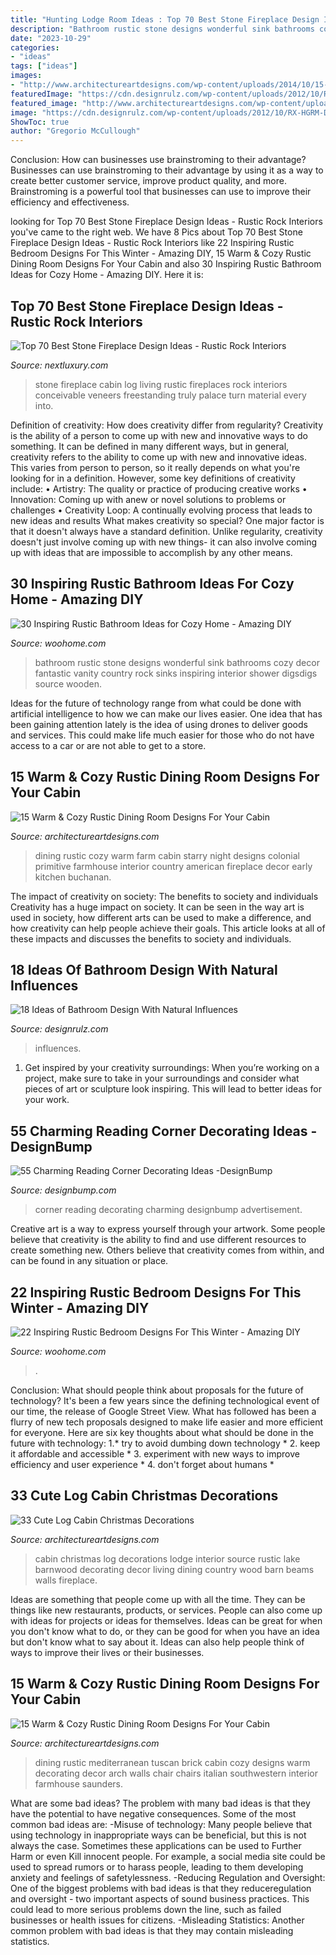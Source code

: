 ```yaml
---
title: "Hunting Lodge Room Ideas : Top 70 Best Stone Fireplace Design Ideas"
description: "Bathroom rustic stone designs wonderful sink bathrooms cozy decor fantastic vanity country rock sinks inspiring interior shower digsdigs source wooden"
date: "2023-10-29"
categories:
- "ideas"
tags: ["ideas"]
images:
- "http://www.architectureartdesigns.com/wp-content/uploads/2014/10/15-Warm-Cozy-Rustic-Dining-Room-Designs-For-Your-Cabin-14-630x971.jpg"
featuredImage: "https://cdn.designrulz.com/wp-content/uploads/2012/10/RX-HGRM-DL_bamboo-wall-bath_s3x4_lg.jpg"
featured_image: "http://www.architectureartdesigns.com/wp-content/uploads/2014/10/15-Warm-Cozy-Rustic-Dining-Room-Designs-For-Your-Cabin-14-630x971.jpg"
image: "https://cdn.designrulz.com/wp-content/uploads/2012/10/RX-HGRM-DL_bamboo-wall-bath_s3x4_lg.jpg"
ShowToc: true
author: "Gregorio McCullough"
---
```



Conclusion: How can businesses use brainstroming to their advantage?
Businesses can use brainstroming to their advantage by using it as a way to create better customer service, improve product quality, and more. Brainstroming is a powerful tool that businesses can use to improve their efficiency and effectiveness.

	

		
looking for Top 70 Best Stone Fireplace Design Ideas - Rustic Rock Interiors you've came to the right web. We have 8 Pics about Top 70 Best Stone Fireplace Design Ideas - Rustic Rock Interiors like 22 Inspiring Rustic Bedroom Designs For This Winter - Amazing DIY, 15 Warm &amp; Cozy Rustic Dining Room Designs For Your Cabin and also 30 Inspiring Rustic Bathroom Ideas for Cozy Home - Amazing DIY. Here it is:
		
    
## Top 70 Best Stone Fireplace Design Ideas - Rustic Rock Interiors

<img loading=lazy src="http://nextluxury.com/wp-content/uploads/living-room-log-cabin-stone-fireplace-design-inspiration.jpg" onerror="this.onerror=null;this.src='https://tse2.mm.bing.net/th?id=OIP.dBKdjFQwGjorpL7ZLPsQewHaJ3&amp;pid=15.1';" alt="Top 70 Best Stone Fireplace Design Ideas - Rustic Rock Interiors">

_Source: nextluxury.com_

>stone fireplace cabin log living rustic fireplaces rock interiors conceivable veneers freestanding truly palace turn material every into. 

	

Definition of creativity: How does creativity differ from regularity?
Creativity is the ability of a person to come up with new and innovative ways to do something. It can be defined in many different ways, but in general, creativity refers to the ability to come up with new and innovative ideas. This varies from person to person, so it really depends on what you're looking for in a definition. However, some key definitions of creativity include: • Artistry: The quality or practice of producing creative works • Innovation: Coming up with anew or novel solutions to problems or challenges • Creativity Loop: A continually evolving process that leads to new ideas and results 
What makes creativity so special? One major factor is that it doesn't always have a standard definition. Unlike regularity, creativity doesn't just involve coming up with new things- it can also involve coming up with ideas that are impossible to accomplish by any other means.

    
## 30 Inspiring Rustic Bathroom Ideas For Cozy Home - Amazing DIY

<img loading=lazy src="http://www.woohome.com/wp-content/uploads/2014/06/rustic-bathroom-ideas-24.jpg" onerror="this.onerror=null;this.src='https://tse3.mm.bing.net/th?id=OIP.F3-tBKFSeANWM1cqcVqWIAHaLK&amp;pid=15.1';" alt="30 Inspiring Rustic Bathroom Ideas for Cozy Home - Amazing DIY">

_Source: woohome.com_

>bathroom rustic stone designs wonderful sink bathrooms cozy decor fantastic vanity country rock sinks inspiring interior shower digsdigs source wooden. 

	

Ideas for the future of technology range from what could be done with artificial intelligence to how we can make our lives easier. One idea that has been gaining attention lately is the idea of using drones to deliver goods and services. This could make life much easier for those who do not have access to a car or are not able to get to a store.

    
## 15 Warm &amp; Cozy Rustic Dining Room Designs For Your Cabin

<img loading=lazy src="http://www.architectureartdesigns.com/wp-content/uploads/2014/10/15-Warm-Cozy-Rustic-Dining-Room-Designs-For-Your-Cabin-14-630x971.jpg" onerror="this.onerror=null;this.src='https://tse3.mm.bing.net/th?id=OIP.JDHoijQjkISlUGyK2a58ZgHaLa&amp;pid=15.1';" alt="15 Warm &amp; Cozy Rustic Dining Room Designs For Your Cabin">

_Source: architectureartdesigns.com_

>dining rustic cozy warm farm cabin starry night designs colonial primitive farmhouse interior country american fireplace decor early kitchen buchanan. 

	

The impact of creativity on society: The benefits to society and individuals
Creativity has a huge impact on society. It can be seen in the way art is used in society, how different arts can be used to make a difference, and how creativity can help people achieve their goals. This article looks at all of these impacts and discusses the benefits to society and individuals.

    
## 18 Ideas Of Bathroom Design With Natural Influences

<img loading=lazy src="https://cdn.designrulz.com/wp-content/uploads/2012/10/RX-HGRM-DL_bamboo-wall-bath_s3x4_lg.jpg" onerror="this.onerror=null;this.src='https://tse4.mm.bing.net/th?id=OIP.DiYKkc_OeKtKu5ScSA5TegHaJ4&amp;pid=15.1';" alt="18 Ideas of Bathroom Design With Natural Influences">

_Source: designrulz.com_

>influences. 

	

1. Get inspired by your creativity surroundings: When you’re working on a project, make sure to take in your surroundings and consider what pieces of art or sculpture look inspiring. This will lead to better ideas for your work.

    
## 55 Charming Reading Corner Decorating Ideas -DesignBump

<img loading=lazy src="https://designbump.com/wp-content/uploads/2015/11/reading-corner-nook15.jpg" onerror="this.onerror=null;this.src='https://tse1.mm.bing.net/th?id=OIP.jMiaANAbVp8b259YGktSxAHaLG&amp;pid=15.1';" alt="55 Charming Reading Corner Decorating Ideas -DesignBump">

_Source: designbump.com_

>corner reading decorating charming designbump advertisement. 

	

Creative art is a way to express yourself through your artwork. Some people believe that creativity is the ability to find and use different resources to create something new. Others believe that creativity comes from within, and can be found in any situation or place.

    
## 22 Inspiring Rustic Bedroom Designs For This Winter - Amazing DIY

<img loading=lazy src="https://www.woohome.com/wp-content/uploads/2014/11/Rustic-Bedroom-Decorating-Ideas-3.jpg" onerror="this.onerror=null;this.src='https://tse3.mm.bing.net/th?id=OIP.fF2cIFqINhOBqAhtFbqEkwHaLa&amp;pid=15.1';" alt="22 Inspiring Rustic Bedroom Designs For This Winter - Amazing DIY">

_Source: woohome.com_

>. 

	

Conclusion: What should people think about proposals for the future of technology?
It's been a few years since the defining technological event of our time, the release of Google Street View. What has followed has been a flurry of new tech proposals designed to make life easier and more efficient for everyone. Here are six key thoughts about what should be done in the future with technology: 
1.* try to avoid dumbing down technology *
2. keep it affordable and accessible *
3. experiment with new ways to improve efficiency and user experience *
4. don't forget about humans *

    
## 33 Cute Log Cabin Christmas Decorations

<img loading=lazy src="http://www.architectureartdesigns.com/wp-content/uploads/2013/11/1630.jpg" onerror="this.onerror=null;this.src='https://tse1.mm.bing.net/th?id=OIP.nknjSWd7csLE4eAE4vjGJgAAAA&amp;pid=15.1';" alt="33 Cute Log Cabin Christmas Decorations">

_Source: architectureartdesigns.com_

>cabin christmas log decorations lodge interior source rustic lake barnwood decorating decor living dining country wood barn beams walls fireplace. 

	

Ideas are something that people come up with all the time. They can be things like new restaurants, products, or services. People can also come up with ideas for projects or ideas for themselves. Ideas can be great for when you don't know what to do, or they can be good for when you have an idea but don't know what to say about it. Ideas can also help people think of ways to improve their lives or their businesses.

    
## 15 Warm &amp; Cozy Rustic Dining Room Designs For Your Cabin

<img loading=lazy src="https://www.architectureartdesigns.com/wp-content/uploads/2014/10/15-Warm-Cozy-Rustic-Dining-Room-Designs-For-Your-Cabin-5-630x883.jpg" onerror="this.onerror=null;this.src='https://tse4.mm.bing.net/th?id=OIP.M1k4_ziyyv2si8RB1eDdiwHaKY&amp;pid=15.1';" alt="15 Warm &amp; Cozy Rustic Dining Room Designs For Your Cabin">

_Source: architectureartdesigns.com_

>dining rustic mediterranean tuscan brick cabin cozy designs warm decorating decor arch walls chair chairs italian southwestern interior farmhouse saunders. 

	

What are some bad ideas?
The problem with many bad ideas is that they have the potential to have negative consequences. Some of the most common bad ideas are: 
-Misuse of technology: Many people believe that using technology in inappropriate ways can be beneficial, but this is not always the case. Sometimes these applications can be used to Further Harm or even Kill innocent people. For example, a social media site could be used to spread rumors or to harass people, leading to them developing anxiety and feelings of safetylessness. 
-Reducing Regulation and Oversight: One of the biggest problems with bad ideas is that they reduceregulation and oversight - two important aspects of sound business practices. This could lead to more serious problems down the line, such as failed businesses or health issues for citizens. 
-Misleading Statistics: Another common problem with bad ideas is that they may contain misleading statistics.

